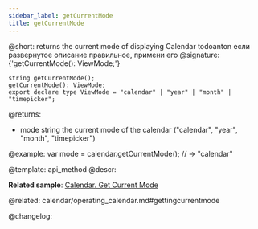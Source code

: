 ```yaml
---
sidebar_label: getCurrentMode
title: getCurrentMode
---          
```


@short: returns the current mode of displaying Calendar
todoanton если развернутое описание правильное, примени его
@signature: {'getCurrentMode(): ViewMode;'}

```todoapi
string getCurrentMode();
getCurrentMode(): ViewMode;
export declare type ViewMode = "calendar" | "year" | "month" | "timepicker";
```


@returns:
- mode	string      the current mode of the calendar ("calendar", "year", "month", "timepicker")


@example:
var mode = calendar.getCurrentMode(); // -> "calendar"


@template: api_method
@descr:

**Related sample**: [Calendar. Get Current Mode](https://snippet.dhtmlx.com/fadykqoc)

@related: calendar/operating_calendar.md#gettingcurrentmode


@changelog:


